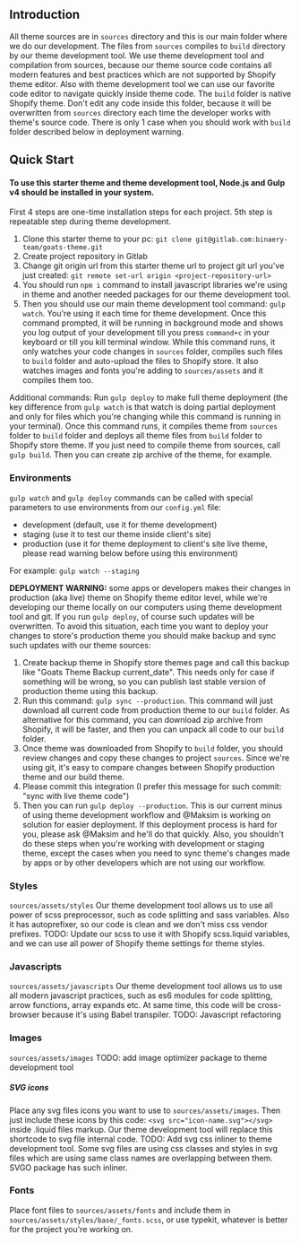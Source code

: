 ## Introduction
All theme sources are in `sources` directory and this is our main folder where we do our development.
The files from `sources` compiles to `build` directory by our theme development tool. We use theme development tool and compilation from sources, because our theme source code contains all modern features and best practices which are not supported by Shopify theme editor. Also with theme development tool we can use our favorite code editor to navigate quickly inside theme code. The `build` folder is native Shopify theme. Don't edit any code inside this folder, because it will be overwritten from `sources` directory each time the developer works with theme's source code. There is only 1 case when you should work with `build` folder described below in deployment warning.

## Quick Start
#### To use this starter theme and theme development tool, Node.js and Gulp v4 should be installed in your system.

First 4 steps are one-time installation steps for each project. 5th step is repeatable step during theme development.
1) Clone this starter theme to your pc: `git clone git@gitlab.com:binaery-team/goats-theme.git`
2) Create project repository in Gitlab
3) Change git origin url from this starter theme url to project git url you've just created: `git remote set-url origin <project-repository-url>`
4) You should run `npm i` command to install javascript libraries we're using in theme and another needed packages for our theme development tool.
5) Then you should use our main theme development tool command: `gulp watch`. You're using it each time for theme development. Once this command prompted, it will be running in background mode and shows you log output of your development till you press `command+c` in your keyboard or till you kill terminal window. While this command runs, it only watches your code changes in `sources` folder, compiles such files to `build` folder and auto-upload the files to Shopify store. It also watches images and fonts you're adding to `sources/assets` and it compiles them too.

Additional commands:
Run `gulp deploy` to make full theme deployment (the key difference from `gulp watch` is that watch is doing partial deployment and only for files which you're changing while this command is running in your terminal). Once this command runs, it compiles theme from `sources` folder to `build` folder and deploys all theme files from `build` folder to Shopify store theme.
If you just need to compile theme from sources, call `gulp build`. Then you can create zip archive of the theme, for example.

### Environments
`gulp watch` and `gulp deploy` commands can be called with special parameters to use environments from our `config.yml` file:
- development (default, use it for theme development)
- staging (use it to test our theme inside client's site)
- production (use it for theme deployment to client's site live theme, please read warning below before using this environment)

For example: `gulp watch --staging`

**DEPLOYMENT WARNING:** some apps or developers makes their changes in production (aka live) theme on Shopify theme editor level, while we're developing our theme locally on our computers using theme development tool and git. If you run `gulp deploy`, of course such updates will be overwritten. To avoid this situation, each time you want to deploy your changes to store's production theme you should make backup and sync such updates with our theme sources: 
1. Create backup theme in Shopify store themes page and call this backup like "Goats Theme Backup current_date". This needs only for case if something will be wrong, so you can publish last stable version of production theme using this backup.
2. Run this command: `gulp sync --production`. This command will just download all current code from production theme to our `build` folder.  As alternative for this command, you can download zip archive from Shopify, it will be faster, and then you can unpack all code to our `build` folder.
3. Once theme was downloaded from Shopify to `build` folder, you should review changes and copy these changes to project `sources`. Since we're using git, it's easy to compare changes between Shopify production theme and our build theme.
4. Please commit this integration (I prefer this message for such commit: "sync with live theme code")
5. Then you can run `gulp deploy --production`.
This is our current minus of using theme development workflow and @Maksim is working on solution for easier deployment.  If this deployment process is hard for you, please ask @Maksim and he'll do that quickly. Also, you shouldn't do these steps when you're working with development or staging theme, except the cases when you need to sync theme's changes made by apps or by other developers which are not using our workflow.


### Styles
`sources/assets/styles`
Our theme development tool allows us to use all power of scss preprocessor, such as code splitting and sass variables. Also it has autoprefixer, so our code is clean and we don't miss css vendor prefixes. 
TODO: Update our scss to use it with Shopify scss.liquid variables, and we can use all power of Shopify theme settings for theme styles.

### Javascripts
`sources/assets/javascripts`
Our theme development tool allows us to use all modern javascript practices, such as es6 modules for code splitting, arrow functions, array expands etc. At same time, this code will be cross-browser because it's using Babel transpiler.
TODO: Javascript refactoring


### Images
`sources/assets/images`
TODO: add image optimizer package to theme development tool


##### SVG icons
Place any svg files icons you want to use to `sources/assets/images`. Then just include these icons by this code: `<svg src="icon-name.svg"></svg>` inside .liquid files markup. Our theme development tool will replace this shortcode to svg file internal code.
TODO: Add svg css inliner to theme development tool. Some svg files are using css classes and styles in svg files which are using same class names are overlapping between them. SVGO package has such inliner.

### Fonts
Place font files to `sources/assets/fonts` and include them in `sources/assets/styles/base/_fonts.scss`, or use typekit, whatever is better for the project you're working on.